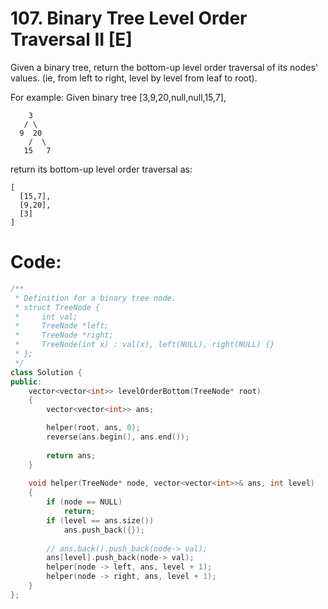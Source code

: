 # 107. Binary Tree Level Order Traversal II [E]
Given a binary tree, return the bottom-up level order traversal of its nodes' values. (ie, from left to right, level by level from leaf to root).

For example:
 Given binary tree [3,9,20,null,null,15,7],
```
    3
   / \
  9  20
    /  \
   15   7
```


return its bottom-up level order traversal as:
```
[
  [15,7],
  [9,20],
  [3]
]
```

# Code:
```c++
/**
 * Definition for a binary tree node.
 * struct TreeNode {
 *     int val;
 *     TreeNode *left;
 *     TreeNode *right;
 *     TreeNode(int x) : val(x), left(NULL), right(NULL) {}
 * };
 */
class Solution {
public:
    vector<vector<int>> levelOrderBottom(TreeNode* root) 
    {
        vector<vector<int>> ans;

        helper(root, ans, 0);
        reverse(ans.begin(), ans.end());
        
        return ans;
    }
    
    void helper(TreeNode* node, vector<vector<int>>& ans, int level)
    {
        if (node == NULL)   
            return;
        if (level == ans.size())
            ans.push_back({});
            
        // ans.back().push_back(node-> val);
        ans[level].push_back(node-> val);
        helper(node -> left, ans, level + 1);
        helper(node -> right, ans, level + 1);
    }
};
```
